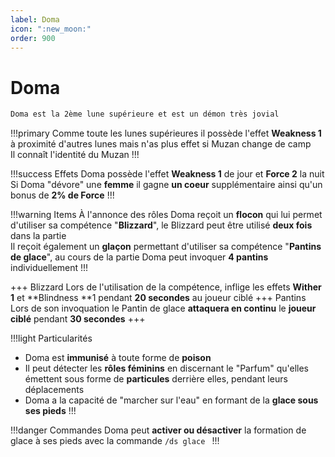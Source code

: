 ```yaml
---
label: Doma
icon: ":new_moon:"
order: 900
---
```


# Doma

```txt
Doma est la 2ème lune supérieure et est un démon très jovial
```

!!!primary
Comme toute les lunes supérieures il possède l'effet **Weakness 1** à proximité d'autres lunes mais n'as plus effet si Muzan change de camp <br>
Il connaît l'identité du Muzan
!!!

!!!success Effets
Doma possède l'effet **Weakness 1** de jour et **Force 2** la nuit
Si Doma "dévore" une **femme** il gagne **un coeur** supplémentaire ainsi qu'un bonus de **2% de Force**
!!!

!!!warning Items
À l'annonce des rôles Doma reçoit un **flocon** qui lui permet d'utiliser sa compétence "**Blizzard**", le Blizzard peut être utilisé **deux fois** dans la partie <br> 
Il reçoit également un **glaçon** permettant d'utiliser sa compétence "**Pantins de glace**", au cours de la partie Doma peut invoquer **4 pantins** individuellement
!!!

+++ Blizzard
Lors de l'utilisation de la compétence, inflige les effets **Wither 1** et **Blindness **1 pendant **20 secondes** au joueur ciblé 
+++ Pantins
Lors de son invoquation le Pantin de glace **attaquera en continu** le **joueur ciblé** pendant **30 secondes**
+++

!!!light Particularités
- Doma est **immunisé** à toute forme de **poison**
- Il peut détecter les **rôles féminins** en discernant le "Parfum" qu'elles émettent sous forme de **particules** derrière elles, pendant leurs déplacements
- Doma a la capacité de "marcher sur l'eau" en formant de la **glace sous ses pieds**
!!!

!!!danger Commandes
Doma peut **activer ou désactiver** la formation de glace à ses pieds avec la commande ```/ds glace ```
!!!





















